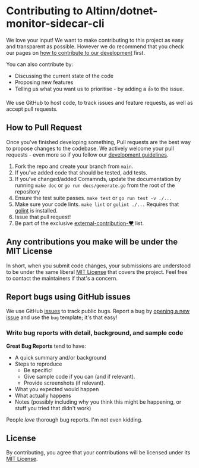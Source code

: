 # Contributing to Altinn/dotnet-monitor-sidecar-cli

We love your input! We want to make contributing to this project as easy and transparent as possible.
However we do recommend that you check our pages on
[how to contribute to our development](https://docs.altinn.studio/community/contributing/) first.

You can also contribute by:
- Discussing the current state of the code
- Proposing new features
- Telling us what you want us to prioritise - by adding a :+1: to the issue.


We use GitHub to host code, to track issues and feature requests, as well as accept pull requests.

## How to Pull Request

Once you've finished developing something, Pull requests are the best way to propose changes to the codebase.
We actively welcome your pull requests - even more so if you follow our [development guidelines](https://docs.altinn.studio/community/contributing/).

1. Fork the repo and create your branch from `main`.
2. If you've added code that should be tested, add tests.
3. If you've changed/added Comamnds, update the documentation by running `make doc` or `go run docs/generate.go` from the root of the repository
4. Ensure the test suite passes. `make test` or `go run test -v ./...`
5. Make sure your code lints. `make lint` or `golint ./...` Requires that [golint](https://github.com/golang/lint) is installed.
6. Issue that pull request!
7. Be part of the exclusive [external-contribution-❤️](https://github.com/Altinn/dotnet-monitor-sidecar-cli/pulls?q=is%3Apr+label%3Aexternal-contribution-%E2%9D%A4%EF%B8%8F+) list.

## Any contributions you make will be under the MIT License

In short, when you submit code changes, your submissions are understood to be under the same liberal [MIT License](https://github.com/Altinn/dotnet-monitor-sidecar-cli/blob/master/LICENSE.md) that covers the project. Feel free to contact the maintainers if that's a concern.

## Report bugs using GitHub issues

We use GitHub [issues](https://github.com/Altinn/dotnet-monitor-sidecar-cli/issues) to track public bugs.
Report a bug by [opening a new issue](https://github.com/Altinn/dotnet-monitor-sidecar-cli/issues/new) and use the `bug` template; it's that easy!

### Write bug reports with detail, background, and sample code

**Great Bug Reports** tend to have:

- A quick summary and/or background
- Steps to reproduce
  - Be specific!
  - Give sample code if you can (and if relevant).
  - Provide screenshots (if relevant).
- What you expected would happen
- What actually happens
- Notes (possibly including why you think this might be happening, or stuff you tried that didn't work)

People *love* thorough bug reports. I'm not even kidding.

## License

By contributing, you agree that your contributions will be licensed under its [MIT License](https://github.com/Altinn/dotnet-monitor-sidecar-cli/blob/master/LICENSE.md).